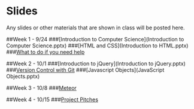 # Slides
Any slides or other materials that are shown in class will be posted here.

##Week 1 - 9/24
###[Introduction to Computer Science](Introduction to Computer Science.pptx)
###[HTML and CSS](Introduction to HTML.pptx)
###[What to do if you need help](Resources.pptx)

##Week 2 - 10/1
###[Introduction to jQuery](Introduction to jQuery.pptx)
###[Version Control with Git](git.pptx)
###[Javascript Objects](JavaScript Objects.pptx)

##Week 3 - 10/8
###[Meteor](Meteor.pptx)

##Week 4 - 10/15
###[Project Pitches](Pitches.pptx)
